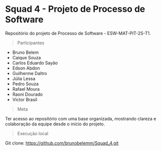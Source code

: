 # Squad 4 - Projeto de Processo de Software

Repositório do projeto de Processo de Software - ESW-MAT-PIT-2S-T1.

> Participantes

- Bruno Belem
- Caique Souza
- Carlos Eduardo Sayão
- Edson Abdon
- Guilherme Daltro
- Júlia Lessa
- Pedro Souza
- Rafael Moura
- Raoni Dourado
- Victor Brasil

> Meta

Ter acesso ao repositório com uma base organizada, mostrando clareza e colaboração da equipe desde o início do projeto.

> Execução local

Git clone: https://github.com/brunobelemm/Squad_4.git


